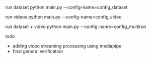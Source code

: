 run dataset
python main.py --config-name=config_dataset

run videos
python main.py --config-name=config_video

run dataset + video
python main.py --config-name=config_multirun


todo
- adding video streaming processing using mediapipe
- final general verification